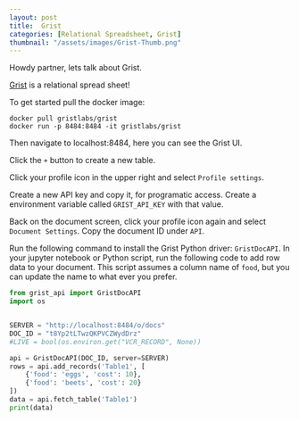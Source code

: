 ```yaml
---
layout: post
title:  Grist
categories: [Relational Spreadsheet, Grist]
thumbnail: "/assets/images/Grist-Thumb.png"
---
```

Howdy partner, lets talk about Grist.

[Grist](https://github.com/gristlabs/grist-core) is a relational spread sheet!

To get started pull the docker image:

```
docker pull gristlabs/grist
docker run -p 8484:8484 -it gristlabs/grist
```

Then navigate to localhost:8484, here you can see the Grist UI.

Click the ``+`` button to create a new table.

Click your profile icon in the upper right and select ``Profile settings``.

Create a new API key and copy it, for programatic access.
Create a environment variable called ``GRIST_API_KEY`` with that value.

Back on the document screen, click your profile icon again and select ``Document Settings``.
Copy the document ID under ``API``.

Run the following command to install the Grist Python driver: ``GristDocAPI``.
In your jupyter notebook or Python script, run the following code to add row data to your document.
This script assumes a column name of ``food``, but you can update the name to what ever you prefer.

``` python
from grist_api import GristDocAPI
import os


SERVER = "http://localhost:8484/o/docs"
DOC_ID = "t8Yp2tLTwzQKPVCZWydDrz"
#LIVE = bool(os.environ.get("VCR_RECORD", None))

api = GristDocAPI(DOC_ID, server=SERVER)
rows = api.add_records('Table1', [
    {'food': 'eggs', 'cost': 10},
    {'food': 'beets', 'cost': 20}
])
data = api.fetch_table('Table1')
print(data)
```


